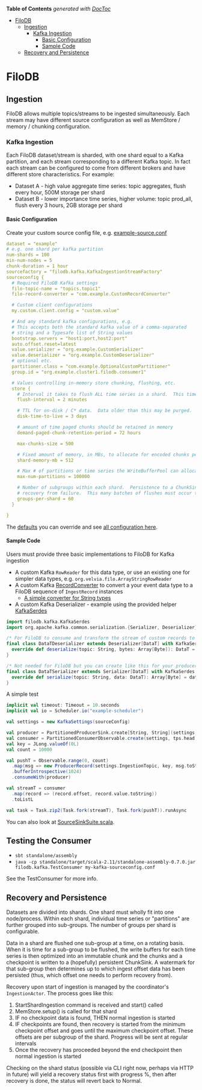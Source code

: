 <!-- START doctoc generated TOC please keep comment here to allow auto update -->
<!-- DON'T EDIT THIS SECTION, INSTEAD RE-RUN doctoc TO UPDATE -->
**Table of Contents**  *generated with [DocToc](https://github.com/thlorenz/doctoc)*

- [FiloDB](#filodb)
  - [Ingestion](#ingestion)
    - [Kafka Ingestion](#kafka-ingestion)
      - [Basic Configuration](#basic-configuration)
      - [Sample Code](#sample-code)
  - [Recovery and Persistence](#recovery-and-persistence)

<!-- END doctoc generated TOC please keep comment here to allow auto update -->

# FiloDB

## Ingestion
FiloDB allows multiple topics/streams to be ingested simultaneously.  Each stream may have different source configuration as well as MemStore / memory / chunking configuration.

### Kafka Ingestion
Each FiloDB dataset/stream is sharded, with one shard equal to a Kafka partition, and each stream corresponding to a different Kafka topic.  In fact each stream can be configured to come from different brokers and have different store characteristics.  For example:

* Dataset A - high value aggregate time series:  topic aggregates, flush every hour, 500M storage per shard
* Dataset B - lower importance time series, higher volume:  topic prod_all, flush every 3 hours, 2GB storage per shard

#### Basic Configuration
Create your custom source config file, e.g. [example-source.conf](../kafka/src/main/resources/example-source.conf)

```yaml
dataset = "example"
# e.g. one shard per kafka partition
num-shards = 100
min-num-nodes = 5
chunk-duration = 1 hour
sourcefactory = "filodb.kafka.KafkaIngestionStreamFactory"
sourceconfig {
  # Required FiloDB Kafka settings
  filo-topic-name = "topics.topic1"
  filo-record-converter = "com.example.CustomRecordConverter"

  # Custom client configurations
  my.custom.client.config = "custom.value"

  # And any standard kafka configurations, e.g.
  # This accepts both the standard kafka value of a comma-separated
  # string and a Typesafe list of String values
  bootstrap.servers = "host1:port,host2:port"
  auto.offset.reset=latest
  value.serializer = "org.example.CustomSerializer"
  value.deserializer = "org.example.CustomDeserializer"
  # optional etc.
  partitioner.class = "com.example.OptionalCustomPartitioner"
  group.id = "org.example.cluster1.filodb.consumer1"

  # Values controlling in-memory store chunking, flushing, etc.
  store {
    # Interval it takes to flush ALL time series in a shard.  This time is further divided by groups-per-shard
    flush-interval = 2 minutes

    # TTL for on-disk / C* data.  Data older than this may be purged.
    disk-time-to-live = 3 days

    # amount of time paged chunks should be retained in memory
    demand-paged-chunk-retention-period = 72 hours

    max-chunks-size = 500

    # Fixed amount of memory, in MBs, to allocate for encoded chunks per shard
    shard-memory-mb = 512

    # Max # of partitions or time series the WriteBufferPool can allocate and that can be ingested at a time
    max-num-partitions = 100000

    # Number of subgroups within each shard.  Persistence to a ChunkSink occurs one subgroup at a time, as does
    # recovery from failure.  This many batches of flushes must occur to cover persistence of every partition
    groups-per-shard = 60
  }

}
```
The [defaults](../kafka/src/main/resources/filodb-defaults.conf) you can override and see
[all configuration here](../kafka/src/main/resources).

#### Sample Code
Users must provide three basic implementations to FiloDB for Kafka ingestion
* A custom Kafka `RowReader` for this data type, or use an existing one for simpler data types, e.g. `org.velvia.filo.ArrayStringRowReader`
* A custom Kafka [RecordConverter](../kafka/src/main/scala/filodb/kafka/RecordConverter.scala)
to convert a your event data type to a FiloDB sequence of `IngestRecord` instances
    - [A simple converter for String types](../kafka/src/main/scala/filodb/kafka/RecordConverter.scala#L30-L38)
* A custom Kafka Deserializer - example using the provided helper [KafkaSerdes](../kafka/src/main/scala/filodb/kafka/KafkaSerdes.scala)

```scala
import filodb.kafka.KafkaSerdes
import org.apache.kafka.common.serialization.{Serializer, Deserializer}

/* For FiloDB to consume and transform the stream of custom records to ingest. */
final class DataTDeserializer extends Deserializer[DataT] with KafkaSerdes {
  override def deserialize(topic: String, bytes: Array[Byte]): DataT = DataT.from(bytes)
}

/* Not needed for FiloDB but you can create like this for your producer side with KafkaSerdes as well. */
final class DataTSerializer extends Serializer[DataT] with KafkaSerdes {
  override def serialize(topic: String, data: DataT): Array[Byte] = data.toByteArray
}
```

A simple test

```scala
implicit val timeout: Timeout = 10.seconds
implicit val io = Scheduler.io("example-scheduler")

val settings = new KafkaSettings(sourceConfig)

val producer = PartitionedProducerSink.create[String, String](settings, io)
val consumer = PartitionedConsumerObservable.create(settings, tps.head).executeOn(io)
val key = JLong.valueOf(0L)
val count = 10000

val pushT = Observable.range(0, count)
  .map(msg => new ProducerRecord(settings.IngestionTopic, key, msg.toString))
  .bufferIntrospective(1024)
  .consumeWith(producer)

val streamT = consumer
  .map(record => (record.offset, record.value.toString))
  .toListL

val task = Task.zip2(Task.fork(streamT), Task.fork(pushT)).runAsync
```

You can also look at [SourceSinkSuite.scala](../kafka/src/it/scala/filodb/kafka/SourceSinkSuite.scala).

## Testing the Consumer

* `sbt standalone/assembly`
* `java -cp standalone/target/scala-2.11/standalone-assembly-0.7.0.jar filodb.kafka.TestConsumer my-kafka-sourceconfig.conf`

See the TestConsumer for more info.

## Recovery and Persistence

Datasets are divided into shards.  One shard must wholly fit into one node/process.  Within each shard, individual time series or "partitions" are further grouped into sub-groups.  The number of groups per shard is configurable.

Data in a shard are flushed one sub-group at a time, on a rotating basis.  When it is time for a sub-group to be flushed, the write buffers for each time series is then optimized into an immutable chunk and the chunks and a checkpoint is written to a (hopefully) persistent ChunkSink.  A watermark for that sub-group then determines up to which ingest offset data has been persisted (thus, which offset one needs to perform recovery from).

Recovery upon start of ingestion is managed by the coordinator's `IngestionActor`.  The process goes like this:

 1. StartShardIngestion command is received and start() called
 2. MemStore.setup() is called for that shard
 3. IF no checkpoint data is found, THEN normal ingestion is started
 4. IF checkpoints are found, then recovery is started from the minimum checkpoint offset
    and goes until the maximum checkpoint offset.  These offsets are per subgroup of the shard.
    Progress will be sent at regular intervals
 5. Once the recovery has proceeded beyond the end checkpoint then normal ingestion is started

Checking on the shard status (possible via CLI right now, perhaps via HTTP in future) will yield a recovery status first with progress %, then after recovery is done, the status will revert back to Normal.


